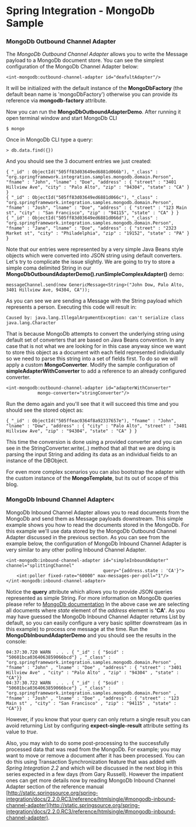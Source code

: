 Spring Integration - MongoDb Sample
================================

### MongoDb Outbound Channel Adapter

The *MongoDb Outbound Channel Adapter* allows you to write the Message payload to a MongoDb document store. You can see the simplest configuration of the MongoDb Channel Adapter below:

    <int-mongodb:outbound-channel-adapter id="deafultAdapter"/>

It will be initialized with the default instance of the **MongoDbFactory** (the default bean name is 'mongoDbFactory') otherwise you can provide its 
reference via **mongodb-factory** attribute.

Now you can run the **MongoDbOutboundAdapterDemo**. After running it open terminal window and start MongoDb CLI

    $ mongo

Once in MongoDb CLI type a query:

    > db.data.find({})

And you should see the 3 document entries we just created:

    { "_id" : ObjectId("505ff83d03649ed6881d066b"), "_class" : "org.springframework.integration.samples.mongodb.domain.Person", "fname" : "John", "lname" : "Doe", "address" : { "street" : "3401 Hillview Ave", "city" : "Palo Alto", "zip" : "94304", "state" : "CA" } }
    { "_id" : ObjectId("505ff83d03649ed6881d066c"), "_class" : "org.springframework.integration.samples.mongodb.domain.Person", "fname" : "Josh", "lname" : "Doe", "address" : { "street" : "123 Main st", "city" : "San Francisco", "zip" : "94115", "state" : "CA" } }
    { "_id" : ObjectId("505ff83d03649ed6881d066d"), "_class" : "org.springframework.integration.samples.mongodb.domain.Person", "fname" : "Jane", "lname" : "Doe", "address" : { "street" : "2323 Market st", "city" : "Philadelphia", "zip" : "19152", "state" : "PA" } }

Note that our entries were represented by a very simple Java Beans style objects which were converted into JSON string using default converters. Let's try to complicate the issue slightly. We are going to try to store a simple coma delimited String in our **MongoDbOutboundAdapterDemo().runSimpleComplexAdapter()** demo:

    messageChannel.send(new GenericMessage<String>("John Dow, Palo Alto, 3401 Hillview Ave, 94304, CA"));

As you can see we are sending a Message with the String payload which represents a person. Executing this code will result in:

    Caused by: java.lang.IllegalArgumentException: can't serialize class java.lang.Character

That is because MongoDb attempts to convert the underlying string using default set of converters that are based on Java Beans convention. 
In any case that is not what we are looking for in this case anyway since we want to store this object as a document with each field represented individually so we need to parse this string into a set of fields first. To do so we will apply a custom **MongoConverter**. Modify the sample configuration of **simpleAdapterWithConverter** to add a reference to an already configured converter.

	<int-mongodb:outbound-channel-adapter id="adapterWithConverter"
				mongo-converter="stringConverter"/>
				
Run the demo again and you'll see that it will succeed this time and you should see the stored object as:

	{ "_id" : ObjectId("505ffeac0364f8a92337657e"), "fname" : "John", "lname" : "Dow", "address" : { "city" : "Palo Alto", "street" : "3401 Hillview Ave", "zip" : "94304", "state" : "CA" } }

This time the conversion is done using a provided converter and you can see in the StringConverter.write(..) method that all that we are doing is parsing the input String and adding its data as an individual fields to an instance of the DBObject.

For even more complex scenarios you can also bootstrap the adapter with the custom instance of the **MongoTemplate**, but its out of scope of this blog.

### MongoDb Inbound Channel Adapter<

MongoDb Inbound Channel Adapter allows you to read documents from the MongoDb and send them as Message payloads downstream. This simple example shows you how to read the documents stored in the MongoDb. For this example we'll use data stored by the MongoDb Outbound Channel Adapter discussed in the previous section.
As you can see from the example below, the configuration of MongoDb Inbound Channel Adapter is very similar to any other polling Inbound Channel Adapter.

	<int-mongodb:inbound-channel-adapter id="simpleInboundAdapter" channel="splittingChannel" 
									     query="{address.state : 'CA'}">
		<int:poller fixed-rate="60000" max-messages-per-poll="1"/>
	</int-mongodb:inbound-channel-adapter>

Notice the **query** attribute which allows you to provide JSON queries represented as simple String. 	For more information on MongoDb queries please refer to [MongoDb documentation](http://www.mongodb.org/display/DOCS/Querying)
In the above case we are selecting all documents where *state* element of the *address* element is **'CA'**. As you may have guessed the MongoDb Inbound Channel Adapter returns List by default, so you can easily configure a very basic splitter downstream (as in this example)	to process one message at the time. Run the **MongoDbInboundAdapterDemo** and you should see the results in the console:

	04:37:30.720 WARN  . . . { "_id" : { "$oid" : "50601bca0364063859066bcd"} , "_class" : "org.springframework.integration.samples.mongodb.domain.Person" , "fname" : "John" , "lname" : "Doe" , "address" : { "street" : "3401 Hillview Ave" , "city" : "Palo Alto" , "zip" : "94304" , "state" : "CA"}}
	04:37:30.722 WARN  . . . { "_id" : { "$oid" : "50601bca0364063859066bce"} , "_class" : "org.springframework.integration.samples.mongodb.domain.Person" , "fname" : "Josh" , "lname" : "Doe" , "address" : { "street" : "123 Main st" , "city" : "San Francisco" , "zip" : "94115" , "state" : "CA"}}

However, if you know that your query can only return a single result you can avoid returning List by configuring **expect-single-result** attribute setting its value to *true*.

Also, you may wish to do some post-processing to the successfully processed data that was read from the MongoDb. For example; you may want to move or remove a document after it has been processed.
You can do this using Transaction Synchronization feature that was added with *Spring Integration 2.2* and which will be discussed in the next blog in this series expected in a few days (from Gary Russell). However the impatient ones can get more details now by reading MongoDb Inbound Channel Adapter section of the reference manual [http://static.springsource.org/spring-integration/docs/2.2.0.RC3/reference/htmlsingle/#mongodb-inbound-channel-adapter](http://static.springsource.org/spring-integration/docs/2.2.0.RC3/reference/htmlsingle/#mongodb-inbound-channel-adapter).
